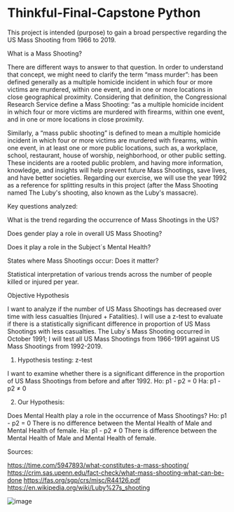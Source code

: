 # Thinkful-Final-Capstone Python

This project is intended (purpose) to gain a broad perspective regarding the US Mass Shooting from 1966 to 2019.

What is a Mass Shooting? 

There are different ways to answer to that question. In order to understand that concept, we might need to clarify the term “mass murder”: has been defined generally as a multiple homicide incident in which four or more victims are murdered, within one event, and in one or more locations in close geographical proximity.
Considering that definition, the Congressional Research Service define a Mass Shooting: “as a multiple homicide incident in which four or more victims are murdered with firearms, within one event, and in one or more locations in close proximity.

Similarly, a “mass public shooting” is defined to mean a multiple homicide incident in which four or more victims are murdered with firearms, within one event, in at least one or more public locations, such as, a workplace, school, restaurant, house of worship, neighborhood, or other public setting.
These incidents are a rooted public problem, and having more information, knowledge, and insights will help prevent future Mass Shootings, save lives, and have better societies. 
Regarding our exercise, we will use the year 1992 as a reference for splitting results in this project (after the Mass Shooting named The Luby's shooting, also known as the Luby's massacre). 

Key questions analyzed:   

What is the trend regarding the occurrence of Mass Shootings in the US?  

Does gender play a role in overall US Mass Shooting?

Does it play a role in the Subject´s Mental Health? 

States where Mass Shootings occur: Does it matter? 

Statistical interpretation of various trends across the number of people killed or injured per year.

Objective Hypothesis

I want to analyze if the number of US Mass Shootings has decreased over time with less casualties (Injured + Fatalities). 
I will use a z-test to evaluate if there is a statistically significant difference in proportion of US Mass Shootings with less casualties.
The Luby´s Mass Shooting occurred in October 1991; I will test all US Mass Shootings from 1966-1991 against US Mass Shootings from 1992-2019. 

1. Hypothesis testing: z-test

I want to examine whether there is a significant difference in the proportion of US Mass Shootings from before and after 1992.
Ho: p1 - p2 = 0
Ha: p1 - p2 ≠ 0

2. Our Hypothesis: 

Does Mental Health play a role in the occurrence of Mass Shootings? 
Ho: p1 - p2 = 0 There is no difference between the Mental Health of Male and Mental Health of female.
Ha: p1 - p2 ≠ 0 There is difference between the Mental Health of Male and Mental Health of female.


Sources:

https://time.com/5947893/what-constitutes-a-mass-shooting/
https://crim.sas.upenn.edu/fact-check/what-mass-shooting-what-can-be-done
https://fas.org/sgp/crs/misc/R44126.pdf
https://en.wikipedia.org/wiki/Luby%27s_shooting


![image](https://user-images.githubusercontent.com/88562629/129072813-419b8ea0-59e3-4d34-a7aa-5b28ebeb1209.png)

